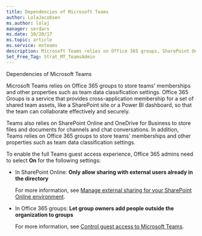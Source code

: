 ```yaml
---
title: Dependencies of Microsoft Teams
author: LolaJacobsen
ms.author: lolaj
manager: serdars
ms.date: 10/20/17
ms.topic: article
ms.service: msteams
description: Microsoft Teams relies on Office 365 groups, SharePoint Online, and OneDrive for Business.
Set_Free_Tag: Strat_MT_TeamsAdmin
---
```


Dependencies of Microsoft Teams


Microsoft Teams relies on Office 365 groups to store teams' memberships and other properties such as team data classification settings. Office 365 Groups is a service that provides cross-application membership for a set of shared team assets, like a SharePoint site or a Power BI dashboard, so that the team can collaborate effectively and securely. 

Teams also relies on SharePoint Online and OneDrive for Business to store files and documents for channels and chat conversations. In addition, Teams relies on Office 365 groups to store teams' memberships and other properties such as team data classification settings.
  
    
    
To enable the full Teams guest access experience, Office 365 admins need to select **On** for the following settings:
  
    
    

- In SharePoint Online: **Only allow sharing with external users already in the directory**
    
    For more information, see [Manage external sharing for your SharePoint Online environment](https://support.office.com/en-us/article/Manage-external-sharing-for-your-SharePoint-Online-environment-c8a462eb-0723-4b0b-8d0a-70feafe4be85).
    
  
- In Office 365 groups: **Let group owners add people outside the organization to groups**
    
    For more information, see [Control guest access to Microsoft Teams](#controlguest).
    